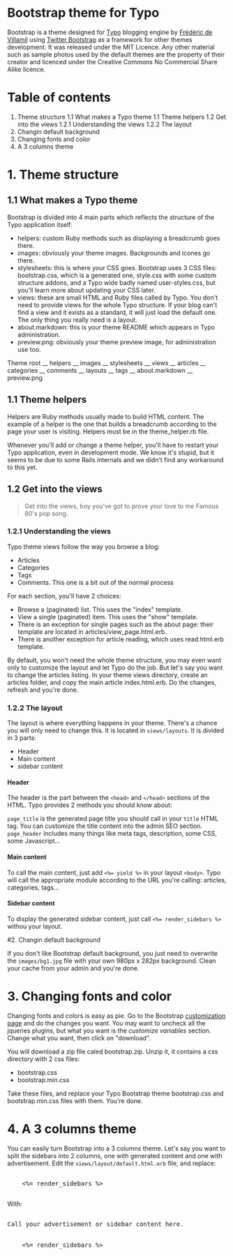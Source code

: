 # Bootstrap theme for Typo

Bootstrap is a theme designed for [Typo][1] blogging engine by [Frédéric de Villamil][2] using [Twitter Bootstrap][3] as a framework for other themes development. It was released under the MIT Licence. Any other material such as sample photos used by the default themes are the property of their creator and licenced under the Creative Commons No Commercial Share Alike licence.

# Table of contents

1. Theme structure
1.1 What makes a Typo theme
1.1 Theme helpers
1.2 Get into the views
1.2.1 Understanding the views
1.2.2 The layout
2. Changin default background
3. Changing fonts and color
4. A 3 columns theme

# 1. Theme structure

## 1.1 What makes a Typo theme

Bootstrap is divided into 4 main parts which reflects the structure of the Typo application itself:

* helpers: custom Ruby methods such as displaying a breadcrumb goes there.
* images: obviously your theme images. Backgrounds and icones go there.
* stylesheets: this is where your CSS goes. Bootstrap uses 3 CSS files: bootstrap.css, which is a generated one, style.css with some custom structure addons, and a Typo wide badly named user-styles.css, but you'll learn more about updating your CSS later.
* views: these are small HTML and Ruby files called by Typo. You don't need to provide views for the whole Typo structure. If your blog can't find a view and it exists as a standard, it will just load the default one. The only thing you really need is a layout.
* about.markdown: this is your theme README which appears in Typo administration.
* preview.png: obviously your theme preview image, for administration use too.

Theme root
\__ helpers
\__ images
\__ stylesheets
\__ views
    \__ articles
	\__ categories
	\__ comments
	\__ layouts
	\__ tags
\__ about.markdown
\__ preview.png

## 1.1 Theme helpers

Helpers are Ruby methods usually made to build HTML content. The example of a helper is the one that builds a breadcrumb according to the page your user is visiting. Helpers must be in the theme_helper.rb file.

Whenever you'll add or change a theme helper, you'll have to restart your Typo application, even in development mode. We know it's stupid, but it seems to be due to some Rails internals and we didn't find any workaround to this yet.

## 1.2 Get into the views

> Get into the views, boy you've got to prove your love to me
> Famous 80's pop song.

### 1.2.1 Understanding the views

Typo theme views follow the way you browse a blog:

* Articles
* Categories
* Tags
* Comments. This one is a bit out of the normal process

For each section, you'll have 2 choices:

* Browse a (paginated) list. This uses the "index" template.
* View a single (paginated) item. This uses the "show" template.
* There is an exception for single pages such as the about page: their template are located in articles/view_page.html.erb.
* There is another exception for article reading, which uses read.html.erb template.

By default, you won't need the whole theme structure, you may even want only to customize the layout and let Typo do the job. But let's say you want to change the articles listing. In your theme views directory, create an articles folder, and copy the main article index.html.erb. Do the changes, refresh and you're done.


### 1.2.2 The layout

The layout is where everything happens in your theme. There's a chance you will only need to change this. It is located in `views/layouts`. It is divided in 3 parts: 

* Header
* Main content
* sidebar content

#### Header

The header is the part between the `<head>` and `</head>` sections of the HTML. Typo provides 2 methods you should know about: 

`page_title` is the generated page title you should call in your `title` HTML tag. You can customize the title content into the admin SEO section.
`page_header` includes many things like meta tags, description, some CSS, some Javascript...

#### Main content

To call the main content, just add `<%= yield %>` in your layout `<body>`. Typo will call the appropriate module according to the URL you're calling: articles, categories, tags...


#### Sidebar content

To display the generated sidebar content, just call `<%= render_sidebars %>` withou your layout.

#2. Changin default background

If you don't like Bootstrap default background, you just need to overwrite the `images/bg1.jpg` file with your own 980px x 282px background. Clean your cache from your admin and you're done.

# 3. Changing fonts and color

Changing fonts and colors is easy as pie. Go to the Bootstrap [customization page][4] and do the changes you want. You may want to uncheck all the jqueries plugins, but what you want is the _customize variables_ section. Change what you want, then click on "download".

You will download a zip file caled bootstrap.zip. Unzip it, it contains a css directory with 2 css files: 

* bootstrap.css
* bootstrap.min.css

Take these files, and replace your Typo Bootstrap theme bootstrap.css and bootstrap.min.css files with them. You're done.

# 4. A 3 columns theme

You can easily turn Bootstrap into a 3 columns theme. Let's say you want to split the sidebars into 2 columns, one with generated content and one with advertisement. Edit the `views/layout/default.html.erb` file, and replace:

<pre>
<div id='sidebar' class='span4'>
	<%= render_sidebars %>
</div>
</pre>

With:

<pre>
<div class='span2'>
Call your advertisement or sidebar content here.
</div>
<div id='sidebar' class='span2'>
	<%= render_sidebars %>
</div>
</pre>


[1]: http://typosphere.org
[2]: http://t37.net
[3]: http://twitter.github.com/bootstrap
[4]: http://twitter.github.com/bootstrap/download.html